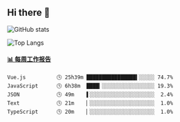 ## Hi there 👋

![GitHub stats](https://github-readme-stats.orilight.top/api?username=orilights)

![Top Langs](https://github-readme-stats.orilight.top/api/top-langs/?username=orilights&layout=compact)

<!-- waka-box start -->
#### <a href="https://gist.github.com/92c8d5b388768c10efcba86e82b7c4fb" target="_blank">📊 每周工作报告</a>
```text
Vue.js          🕓 25h39m ████████████████▍░░░░░ 74.7%
JavaScript      🕓 6h38m  ████▎░░░░░░░░░░░░░░░░░ 19.3%
JSON            🕓 49m    ▌░░░░░░░░░░░░░░░░░░░░░  2.4%
Text            🕓 21m    ▏░░░░░░░░░░░░░░░░░░░░░  1.0%
TypeScript      🕓 20m    ▏░░░░░░░░░░░░░░░░░░░░░  1.0%
```
<!-- Powered by https://github.com/journey-ad/waka-box-go . -->
<!-- waka-box end -->
